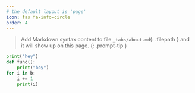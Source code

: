 ```yaml
---
# the default layout is 'page'
icon: fas fa-info-circle
order: 4
---
```


> Add Markdown syntax content to file `_tabs/about.md`{: .filepath } and it will show up on this page.
{: .prompt-tip }

```python
print("hey")
def func():
    print("boy")
for i in b:
    i += 1
    print(i)
```